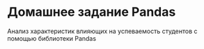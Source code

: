 # Домашнее задание Pandas
Анализ характеристик влияющих на успеваемость студентов с помощью библиотеки Pandas
